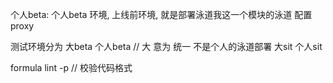 个人beta: 个人beta 环境, 上线前环境, 就是部署泳道我这一个模块的泳道
配置proxy

测试环境分为 大beta  个人beta  //  大   意为 统一  不是个人的泳道部署
            大sit   个人sit

formula lint -p  // 校验代码格式